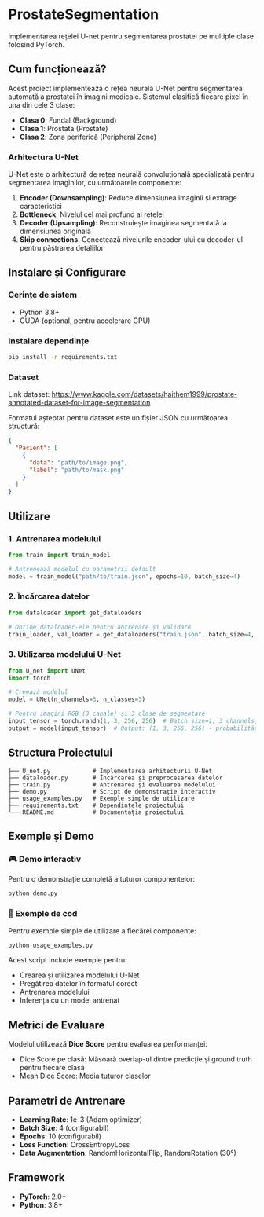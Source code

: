 # ProstateSegmentation

Implementarea rețelei U-net pentru segmentarea prostatei pe multiple clase folosind PyTorch.

## Cum funcționează?

Acest proiect implementează o rețea neurală U-Net pentru segmentarea automată a prostatei în imagini medicale. Sistemul clasifică fiecare pixel în una din cele 3 clase:

- **Clasa 0**: Fundal (Background)
- **Clasa 1**: Prostata (Prostate)  
- **Clasa 2**: Zona periferică (Peripheral Zone)

### Arhitectura U-Net

U-Net este o arhitectură de rețea neurală convoluțională specializată pentru segmentarea imaginilor, cu următoarele componente:

1. **Encoder (Downsampling)**: Reduce dimensiunea imaginii și extrage caracteristici
2. **Bottleneck**: Nivelul cel mai profund al rețelei
3. **Decoder (Upsampling)**: Reconstruiește imaginea segmentată la dimensiunea originală
4. **Skip connections**: Conectează nivelurile encoder-ului cu decoder-ul pentru păstrarea detaliilor

## Instalare și Configurare

### Cerințe de sistem
- Python 3.8+
- CUDA (opțional, pentru accelerare GPU)

### Instalare dependințe
```bash
pip install -r requirements.txt
```

### Dataset
Link dataset: https://www.kaggle.com/datasets/haithem1999/prostate-annotated-dataset-for-image-segmentation

Formatul așteptat pentru dataset este un fișier JSON cu următoarea structură:
```json
{
  "Pacient": [
    {
      "data": "path/to/image.png",
      "label": "path/to/mask.png"
    }
  ]
}
```

## Utilizare

### 1. Antrenarea modelului
```python
from train import train_model

# Antrenează modelul cu parametrii default
model = train_model("path/to/train.json", epochs=10, batch_size=4)
```

### 2. Încărcarea datelor
```python
from dataloader import get_dataloaders

# Obține dataloader-ele pentru antrenare și validare
train_loader, val_loader = get_dataloaders("train.json", batch_size=4, augment=True)
```

### 3. Utilizarea modelului U-Net
```python
from U_net import UNet
import torch

# Creează modelul
model = UNet(n_channels=3, n_classes=3)

# Pentru imagini RGB (3 canale) și 3 clase de segmentare
input_tensor = torch.randn(1, 3, 256, 256)  # Batch size=1, 3 channels, 256x256 pixels
output = model(input_tensor)  # Output: (1, 3, 256, 256) - probabilități pentru fiecare clasă
```

## Structura Proiectului

```
├── U_net.py            # Implementarea arhitecturii U-Net
├── dataloader.py       # Încărcarea și preprocesarea datelor
├── train.py            # Antrenarea și evaluarea modelului
├── demo.py             # Script de demonstrație interactiv
├── usage_examples.py   # Exemple simple de utilizare
├── requirements.txt    # Dependințele proiectului
└── README.md           # Documentația proiectului
```

## Exemple și Demo

### 🎮 Demo interactiv
Pentru o demonstrație completă a tuturor componentelor:
```bash
python demo.py
```

### 📖 Exemple de cod
Pentru exemple simple de utilizare a fiecărei componente:
```bash
python usage_examples.py
```

Acest script include exemple pentru:
- Crearea și utilizarea modelului U-Net
- Pregătirea datelor în formatul corect
- Antrenarea modelului
- Inferența cu un model antrenat

## Metrici de Evaluare

Modelul utilizează **Dice Score** pentru evaluarea performanței:
- Dice Score pe clasă: Măsoară overlap-ul dintre predicție și ground truth pentru fiecare clasă
- Mean Dice Score: Media tuturor claselor

## Parametri de Antrenare

- **Learning Rate**: 1e-3 (Adam optimizer)
- **Batch Size**: 4 (configurabil)
- **Epochs**: 10 (configurabil)
- **Loss Function**: CrossEntropyLoss
- **Data Augmentation**: RandomHorizontalFlip, RandomRotation (30°)

## Framework
- **PyTorch**: 2.0+
- **Python**: 3.8+
